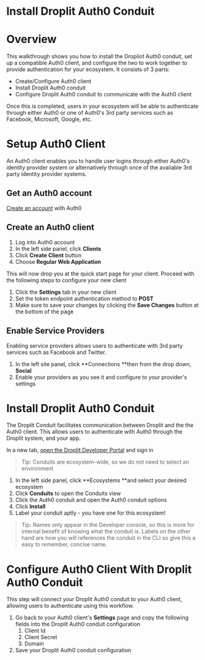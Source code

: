 # Install Droplit Auth0 Conduit

# Overview

This walkthrough shows you how to install the Dropliot Auth0 conduit, set up a compatible Auth0 client, and configure the two to work together to provide authentication for your ecosystem. It consists of 3 parts:

* Create/Configure Auth0 client
* Install Droplit Auth0 conduit
* Configure Droplit Auth0 conduit to communicate with the Auth0 client 

Once this is completed, users in your ecosystem will be able to authenticate through either Auth0 or one of Auth0's 3rd party services such as Facebook, Microsoft, Google, etc.

# Setup Auth0 Client

An Auth0 client enables you to handle user logins through either Auth0's identity provider system or alternatively through once of the available 3rd party identity provider systems.

## Get an Auth0 account

[Create an account](https://auth0.com) with Auth0

## Create an Auth0 client

1. Log into Auth0 account
2. In the left side panel, click **Clients**
3. Click **Create Client** button
4. Choose **Regular Web Application**

This will now drop you at the quick start page for your client. Proceed with the following steps to configure your new client

1. Click the **Settings** tab in your new client
2. Set the token endpoint authentication method to **POST**
3. Make sure to save your changes by clicking the **Save Changes** button at the bottom of the page

## Enable Service Providers

Enabling service providers allows users to authenticate with 3rd party services such as Facebook and Twitter.

1. In the left site panel, click **Connections **then from the drop down, **Social**
2. Enable your providers as you see it and configure to your provider's settings

# Install Droplit Auth0 Conduit

The Droplit Conduit facilitates communication between Droplit and the the Auth0 client. This allows users to authenticate with Auth0 through the Droplit system, and your app.

In a new tab, [open the Droplit Developer Portal](http://portal.droplit.io/)  and sign in

> Tip: Conduits are ecosystem-wide, so we do not need to select an environment

1. In the left side panel, click **Ecosystems **and select your desired ecosystem
2. Click **Conduits** to open the Conduits view
3. Click the Auth0 conduit and open the Auth0 conduit options
4. Click **Install**
5. Label your conduit aptly - you have one for this ecosystem!

> Tip: Names only appear in the Developer console, so this is more for internal benefit of knowing what the conduit is. Labels on the other hand are how you will references the conduit in the CLI so give this a easy to remember, concise name.

# Configure Auth0 Client With Droplit Auth0 Conduit

This step will connect your Droplit Auth0 conduit to your Auth0 client, allowing users to authenticate using this workflow.

1. Go back to your Auth0 client's **Settings** page and copy the following fields into the Droplit Auth0 conduit configuration
   1. Client Id
   2. Client Secret
   3. Domain
2. Save your Droplit Auth0 conduit configuration



